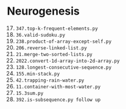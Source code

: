 # Neurogenesis

17. `347.top-k-frequent-elements.py`
18. `36.valid-sudoku.py`
19. `238.product-of-array-except-self.py`
20. `206.reverse-linked-list.py`
21. `21.merge-two-sorted-lists.py`
22. `2022.convert-1d-array-into-2d-array.py`
23. `128.longest-consecutive-sequence.py`
24. `155.min-stack.py`
25. `42.trapping-rain-water.py`
26. `11.container-with-most-water.py`
27. `15.3sum.py`
28. `392.is-subsequence.py follow up`
